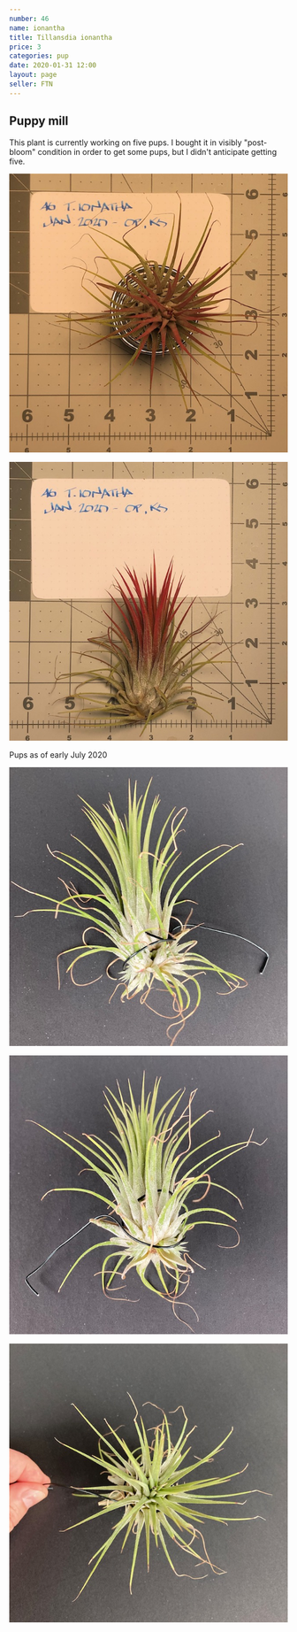 ```yaml
---
number: 46
name: ionantha
title: Tillansdia ionantha
price: 3
categories: pup
date: 2020-01-31 12:00
layout: page
seller: FTN
---
```

## Puppy mill

This plant is currently working on five pups. I bought it in visibly "post-bloom" condition in order to get some pups, but I didn't anticipate getting five.

!["Tillandsia ionantha"](/i/IMG_5910.jpeg "Tillandsia ionantha")

!["Tillandsia ionantha"](/i/IMG_5912.jpeg "Tillandsia ionantha")

Pups as of early July 2020

!["Tillandsia ionantha"](/i/IMG_0149.jpeg "Tillandsia ionantha")

!["Tillandsia ionantha"](/i/IMG_0150.jpeg "Tillandsia ionantha")

!["Tillandsia ionantha"](/i/IMG_0151.jpeg "Tillandsia ionantha")
